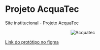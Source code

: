 # Projeto AcquaTec
Site institucional - Projeto AcquaTec

<div align="center">
  <img src="https://i.imgur.com/UxrkURQ.png" alt="Acquatec" border="0">
</div>

[Link do protótipo no figma](https://www.figma.com/file/BCRlXSwTz4EoPMjNYcnXcr/AcquaTec---1ADSC?node-id=713%3A2)
